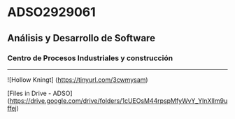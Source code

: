 # ADSO2929061
## Análisis y Desarrollo de Software

### Centro de Procesos Industriales  y construcción


---

![Hollow Kningt] (https://tinyurl.com/3cwmysam)

[Files in Drive - ADSO] (https://drive.google.com/drive/folders/1cUEOsM44rpspMfyWvY_YlnXlIm9uffej)
